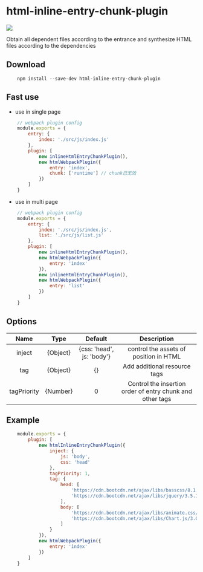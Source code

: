 # html-inline-entry-chunk-plugin

<img src="https://img.shields.io/badge/node-v1.1.1-green">

Obtain all dependent files according to the entrance and synthesize HTML files according to the dependencies


## Download
```
    npm install --save-dev html-inline-entry-chunk-plugin
```

## Fast use

* use in single page

```js
    // webpack plugin config
    module.exports = {
        entry: {
            index: './src/js/index.js'
        },
        plugin: [
            new inlineHtmlEntryChunkPlugin(),
            new htmlWebpackPlugin({
                entry: 'index',
                chunk: ['runtime'] // chunk已无效
            })
        ]
    }
```

* use in multi page

```js
    // webpack plugin config
    module.exports = {
        entry: {
            index: './src/js/index.js',
            list: './src/js/list.js'
        },
        plugin: [
            new inlineHtmlEntryChunkPlugin(),
            new htmlWebpackPlugin({
                entry: 'index'
            }),
            new inlineHtmlEntryChunkPlugin(),
            new htmlWebpackPlugin({
                entry: 'list'
            })
        ]
    }
```

## Options

| Name | Type | Default | Description |
| :---: | :---: | :---: | :---: |
| inject | {Object} | {css: 'head', js: 'body'} | control the assets of position in HTML|
| tag | {Object} | {} | Add additional resource tags |
| tagPriority | {Number} | 0 | Control the insertion order of entry chunk and other tags |


## Example

```js
    module.exports = {
        plugin: [
            new htmlInlineEntryChunkPlugin({
                inject: {
                    js: 'body',
                    css: 'head'
                },
                tagPriority: 1,
                tag: {
                    head: [
                        'https://cdn.bootcdn.net/ajax/libs/basscss/8.1.0/css/basscss-cp.css',
                        'https://cdn.bootcdn.net/ajax/libs/jquery/3.5.1/jquery.js'
                    ],
                    body: [
                        'https://cdn.bootcdn.net/ajax/libs/animate.css/4.1.0/animate.compat.css',
                        'https://cdn.bootcdn.net/ajax/libs/Chart.js/3.0.0-alpha/Chart.esm.js'
                    ]
                }
            }),
            new htmlWebpackPlugin({
                entry: 'index'
            })
        ]
    }
```